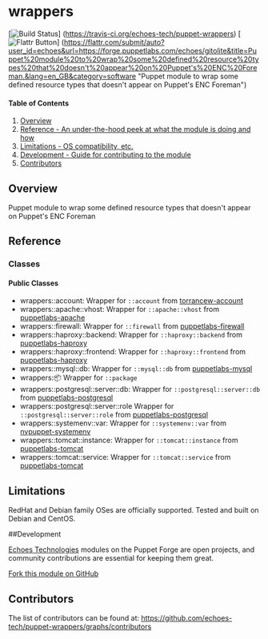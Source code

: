 # wrappers

[![Build Status](https://travis-ci.org/echoes-tech/puppet-wrappers.svg?branch=master)]
(https://travis-ci.org/echoes-tech/puppet-wrappers)
[![Flattr Button](https://api.flattr.com/button/flattr-badge-large.png "Flattr This!")]
(https://flattr.com/submit/auto?user_id=echoes&url=https://forge.puppetlabs.com/echoes/gitolite&title=Puppet%20module%20to%20wrap%20some%20defined%20resource%20types%20that%20doesn't%20appear%20on%20Puppet's%20ENC%20Foreman.&lang=en_GB&category=software "Puppet module to wrap some defined resource types that doesn't appear on Puppet's ENC Foreman")

#### Table of Contents

1. [Overview](#overview)
2. [Reference - An under-the-hood peek at what the module is doing and how](#reference)
3. [Limitations - OS compatibility, etc.](#limitations)
4. [Development - Guide for contributing to the module](#development)
5. [Contributors](#contributors)

## Overview

Puppet module to wrap some defined resource types that doesn't appear on Puppet's ENC Foreman

## Reference

### Classes

#### Public Classes

* wrappers::account: Wrapper for ```::account``` from [torrancew-account](https://forge.puppetlabs.com/torrancew/account)
* wrappers::apache::vhost: Wrapper for ```::apache::vhost``` from [puppetlabs-apache](https://forge.puppetlabs.com/puppetlabs/apache)
* wrappers::firewall: Wrapper for ```::firewall``` from [puppetlabs-firewall](https://forge.puppetlabs.com/puppetlabs/firewall)
* wrappers::haproxy::backend: Wrapper for ```::haproxy::backend``` from [puppetlabs-haproxy](https://forge.puppetlabs.com/puppetlabs/haproxy)
* wrappers::haproxy::frontend: Wrapper for ```::haproxy::frontend``` from [puppetlabs-haproxy](https://forge.puppetlabs.com/puppetlabs/haproxy)
* wrappers::mysql::db: Wrapper for ```::mysql::db``` from [puppetlabs-mysql](https://forge.puppetlabs.com/puppetlabs/mysql)
* wrappers::package: Wrapper for ```::package```
* wrappers::postgresql::server::db: Wrapper for ```::postgresql::server::db``` from [puppetlabs-postgresql](https://forge.puppetlabs.com/puppetlabs/postgresql)
* wrappers::postgresql::server::role Wrapper for ```::postgresql::server::role``` from [puppetlabs-postgresql](https://forge.puppetlabs.com/puppetlabs/postgresql)
* wrappers::systemenv::var: Wrapper for ```::systemenv::var``` from [nvpuppet-systemenv](https://forge.puppetlabs.com/nvpuppet/systemenv)
* wrappers::tomcat::instance: Wrapper for ```::tomcat::instance``` from [puppetlabs-tomcat](https://forge.puppetlabs.com/puppetlabs/tomcat)
* wrappers::tomcat::service: Wrapper for ```::tomcat::service``` from [puppetlabs-tomcat](https://forge.puppetlabs.com/puppetlabs/tomcat)

## Limitations

RedHat and Debian family OSes are officially supported. Tested and built on Debian and CentOS.

##Development

[Echoes Technologies](https://www.echoes-tech.com) modules on the Puppet Forge are open projects, and community contributions are essential for keeping them great.

[Fork this module on GitHub](https://github.com/echoes-tech/puppet-wrappers/fork)

## Contributors

The list of contributors can be found at: https://github.com/echoes-tech/puppet-wrappers/graphs/contributors
